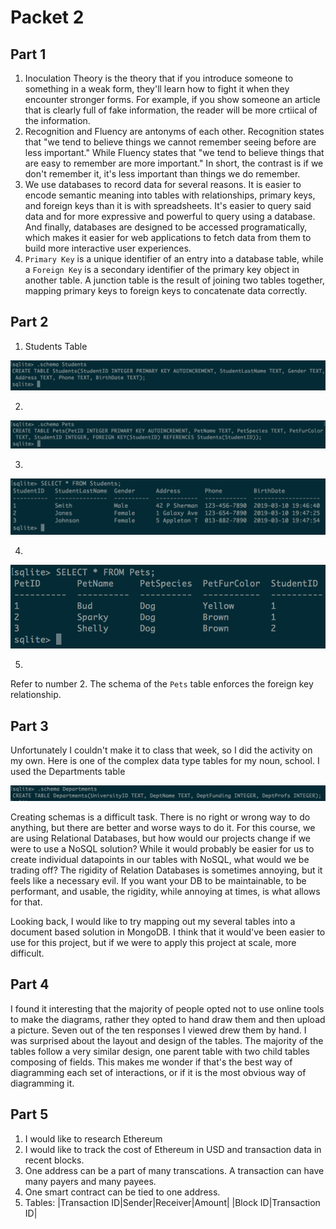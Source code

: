 # Packet 2
## Part 1
1. Inoculation Theory is the theory that if you introduce someone to something in a weak form, they'll learn how to fight it when they encounter stronger forms. For example, if you show someone an article that is clearly full of fake information, the reader will be more crtiical of the information.
2. Recognition and Fluency are antonyms of each other. Recognition states that "we tend to believe things we cannot remember seeing before are less important." While Fluency states that "we tend to believe things that are easy to remember are more important." In short, the contrast is if we don't remember it, it's less important than things we do remember.
3. We use databases to record data for several reasons. It is easier to encode semantic meaning into tables with relationships, primary keys, and foreign keys than it is with spreadsheets. It's easier to query said data and for more expressive and powerful to query using a database. And finally, databases are designed to be accessed programatically, which makes it easier for web applications to fetch data from them to build more interactive user experiences.
4. `Primary Key` is a unique identifier of an entry into a database table, while a `Foreign Key` is a secondary identifier of the primary key object in another table. A junction table is the result of joining two tables together, mapping primary keys to foreign keys to concatenate data correctly.
## Part 2
1. Students Table

![Student Schema](../imgs/packet2/StudentsSchema.png)

2.
![Pets Schema](../imgs/packet2/PetsSchema.png)

3.
![Student Data](../imgs/packet2/StudentsData.png)

4.
![Pets Data](../imgs/packet2/DogData.png)

5.
Refer to number 2. The schema of the `Pets` table enforces the foreign key relationship.
 
## Part 3
Unfortunately I couldn't make it to class that week, so I did the activity on my own. Here is one of the complex data type tables for my noun, school. I used the Departments table

![Departments](../imgs/packet2/part3.png)

Creating schemas is a difficult task. There is no right or wrong way to do anything, but there are better and worse ways to do it. For this course, we are using Relational Databases, but how would our projects change if we were to use a NoSQL solution? While it would probably be easier for us to create individual datapoints in our tables with NoSQL, what would we be trading off? The rigidity of Relation Databases is sometimes annoying, but it feels like a necessary evil. If you want your DB to be maintainable, to be performant, and usable, the rigidity, while annoying at times, is what allows for that. 

Looking back, I would like to try mapping out my several tables into a document based solution in MongoDB. I think that it would've been easier to use for this project, but if we were to apply this project at scale, more difficult.

## Part 4
I found it interesting that the majority of people opted not to use online tools to make the diagrams, rather they opted to hand draw them and then upload a picture. Seven out of the ten responses I viewed drew them by hand. I was surprised about the layout and design of the tables. The majority of the tables follow a very similar design, one parent table with two child tables composing of fields. This makes me wonder if that's the best way of diagramming each set of interactions, or if it is the most obvious way of diagramming it. 

## Part 5
1. I would like to research Ethereum
2. I would like to track the cost of Ethereum in USD and transaction data in recent blocks.
3. One address can be a part of many transcations. A transaction can have many payers and many payees. 
4. One smart contract can be tied to one address.
5. Tables:
|Transaction ID|Sender|Receiver|Amount|
|Block ID|Transaction ID|
